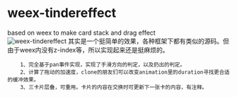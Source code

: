# weex-tindereffect
based on weex to make card stack and drag effect  
![weex-tindereffect](weex-tantan.gif)
		其实是一个挺简单的效果，各种框架下都有类似的源码。但由于weex内没有z-index等，所以实现起来还是挺麻烦的。  

		1、完全基于pan事件实现，实现了手滑方向的判定，以及扔出的判定。
		2、计算了拖动的加速度，clone的朋友们可以改变animation里的duration寻找更合适的缓冲效果。
		3、三卡片层叠，可重用。卡片的内容在交换时可更新下一张卡的内容，有注释。